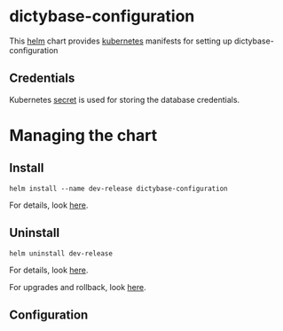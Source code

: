 # dictybase-configuration
This [helm](https://github.com/kubernetes/helm) chart provides
[kubernetes](http://kubernetes.io) manifests for setting up
dictybase-configuration

## Credentials
Kubernetes [secret](http://kubernetes.io/docs/user-guide/secrets/) is used for
storing the database credentials. 

# Managing the chart
## Install
```
helm install --name dev-release dictybase-configuration
```

For details, look [here](https://docs.helm.sh/using_helm/#helm-install-installing-a-package).

## Uninstall
```
helm uninstall dev-release
```

For details, look [here](https://docs.helm.sh/using_helm/#uninstall-a-release).

For upgrades and rollback, look [here](https://docs.helm.sh/using_helm/#helm-upgrade-and-helm-rollback-upgrading-a-release-and-recovering-on-failure).


## Configuration

